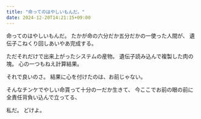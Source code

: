 ```yaml
---
title: "命ってのはやしいもんだ。"
date: 2024-12-20T14:21:15+09:00
---
```

命ってのはやしいもんだ。
たかが命の六分だか五分だかの一使った人間が、
遺伝子こねくり回しあいやあ完成する。

ただそれだけで出来上がったシステムの産物。
遺伝子読み込んで複製した肉の塊。
心の一つもねえ計算結果。

それで良いのさ。
結果に心を付けたのは、お前じゃない。

そんなチンケでやしい命貰って十分の一だか生きて、
今ここでお前の眼の前に全責任背負い込んで立ってる、

私だ。
どけよ。
